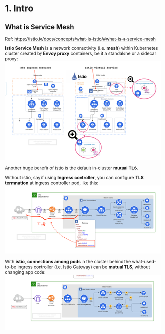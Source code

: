 # 1. Intro

## What is Service Mesh
Ref: https://istio.io/docs/concepts/what-is-istio/#what-is-a-service-mesh


__Istio Service Mesh__ is a network connectivity (i.e. __mesh__) within Kubernetes cluster created by __Envoy proxy__ containers, be it a standalone or a sidecar proxy:
![alt text](imgs/eks_aws_architecture_with_apps_ingress_istio_virtual_service.png "")


Another huge benefit of Istio is the default in-cluster __mutual TLS__.

Without istio, say if using __Ingress controller__, you can configure __TLS termnation__ at ingress controller pod, like this:
![alt text](../imgs/istio_gateway_tls.png "")

With __istio__, __connections among pods__ in the cluster behind the what-used-to-be ingress controller (i.e. Istio Gateway) can be __mutual TLS__, without changing app code:
![alt text](../imgs/istio_mesh_mtls.png "")